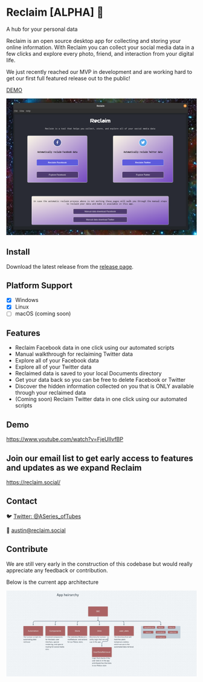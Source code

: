 # Reclaim [ALPHA] :construction:
A hub for your personal data

Reclaim is an open source desktop app for collecting and storing your online information. With Reclaim you can collect your social media data in a few clicks and explore every photo, friend, and interaction from your digital life.

We just recently reached our MVP in development and are working hard to get our first full featured release out to the public!

[DEMO](https://www.youtube.com/watch?v=FjeUIIvfBPI)

<img src='./assets/images/reclaim_landing.png' />

## Install

Download the latest release from the [release page](https://github.com/ReclaimApp/Reclaim/releases).

## Platform Support
- [x] Windows
- [x] Linux
- [ ] macOS (coming soon)

## Features

- Reclaim Facebook data in one click using our automated scripts
- Manual walkthrough for reclaiming Twitter data
- Explore all of your Facebook data
- Explore all of your Twitter data
- Reclaimed data is saved to your local Documents directory
- Get your data back so you can be free to delete Facebook or Twitter
- Discover the hidden information collected on you that is ONLY available through your reclaimed data
- (Coming soon) Reclaim Twitter data in one click using our automated scripts

## Demo

https://www.youtube.com/watch?v=FjeUIIvfBP

## Join our email list to get early access to features and updates as we expand Reclaim

https://reclaim.social/

## Contact

:bird: [Twitter: @ASeries_ofTubes](https://twitter.com/ASeries_ofTubes)

:email: austin@reclaim.social

## Contribute
We are still very early in the construction of this codebase but would really appreciate any feedback or contribution.

Below is the current app architecture

<img src='./assets/images/appHeirarchy.jpg'/>
